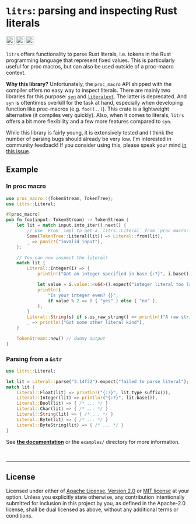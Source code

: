 # `litrs`: parsing and inspecting Rust literals

[<img alt="CI status of master" src="https://img.shields.io/github/workflow/status/LukasKalbertodt/litrs/CI/master?label=CI&logo=github&logoColor=white&style=for-the-badge" height="23">](https://github.com/LukasKalbertodt/litrs/actions?query=workflow%3ACI+branch%3Amaster)
[<img alt="Crates.io Version" src="https://img.shields.io/crates/v/litrs?logo=rust&style=for-the-badge" height="23">](https://crates.io/crates/litrs)
[<img alt="docs.rs" src="https://img.shields.io/crates/v/litrs?color=blue&label=docs&style=for-the-badge" height="23">](https://docs.rs/litrs)

`litrs` offers functionality to parse Rust literals, i.e. tokens in the Rust programming language that represent fixed values.
This is particularly useful for proc macros, but can also be used outside of a proc-macro context.

**Why this library?**
Unfortunately, the `proc_macro` API shipped with the compiler offers no easy way to inspect literals.
There are mainly two libraries for this purpose:
[`syn`](https://github.com/dtolnay/syn) and [`literalext`](https://github.com/mystor/literalext).
The latter is deprecated.
And `syn` is oftentimes overkill for the task at hand, especially when developing function like proc-macros (e.g. `foo!(..)`).
This crate is a lightweight alternative (it compiles very quickly).
Also, when it comes to literals, `litrs` offers a bit more flexibility and a few more features compared to `syn`.

While this library is fairly young, it is extensively tested and I think the number of parsing bugs should already be very low.
I'm interested in community feedback!
If you consider using this, please speak your mind [in this issue](https://github.com/LukasKalbertodt/litrs/issues/1).

## Example

### In proc macro

```rust
use proc_macro::{TokenStream, TokenTree};
use litrs::Literal;

#[proc_macro]
pub fn foo(input: TokenStream) -> TokenStream {
    let lit = match input.into_iter().next() {
        // Use `From` impl to get a `litrs::Literal` from `proc_macro::Literal`
        Some(TokenTree::Literal(lit)) => Literal::from(lit),
        _ => panic!("invalid input"),
    };

    // You can now inspect the literal!
    match lit {
        Literal::Integer(i) => {
            println!("Got an integer specified in base {:?}", i.base());

            let value = i.value::<u64>().expect("integer literal too large");
            println!(
                "Is your integer even? {}",
                if value % 2 == 0 { "yes" } else { "no" },
            );
        }
        Literal::String(s) if s.is_raw_string() => println!("A raw string literal!"),
        _ => println!("Got some other literal kind"),
    }

    TokenStream::new() // dummy output
}
```

### Parsing from a `&str`

```rust
use litrs::Literal;

let lit = Literal::parse("3.14f32").expect("failed to parse literal");
match lit {
    Literal::Float(lit) => println!("{:?}", lit.type_suffix()),
    Literal::Integer(lit) => println!("{:?}", lit.base()),
    Literal::Bool(lit) => { /* ... */ }
    Literal::Char(lit) => { /* ... */ }
    Literal::String(lit) => { /* ... */ }
    Literal::Byte(lit) => { /* ... */ }
    Literal::ByteString(lit) => { /* ... */ }
}
```

See [**the documentation**](https://docs.rs/litrs) or the `examples/` directory for more information.


<br />

---

## License

Licensed under either of <a href="LICENSE-APACHE">Apache License, Version
2.0</a> or <a href="LICENSE-MIT">MIT license</a> at your option.
Unless you explicitly state otherwise, any contribution intentionally submitted
for inclusion in this project by you, as defined in the Apache-2.0 license,
shall be dual licensed as above, without any additional terms or conditions.
